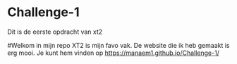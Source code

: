 # Challenge-1
 Dit is de eerste opdracht van xt2

#Welkom in mijn repo
XT2 is mijn favo vak.
De website die ik heb gemaakt is erg mooi.
Je kunt hem vinden op https://manaem1.github.io/Challenge-1/